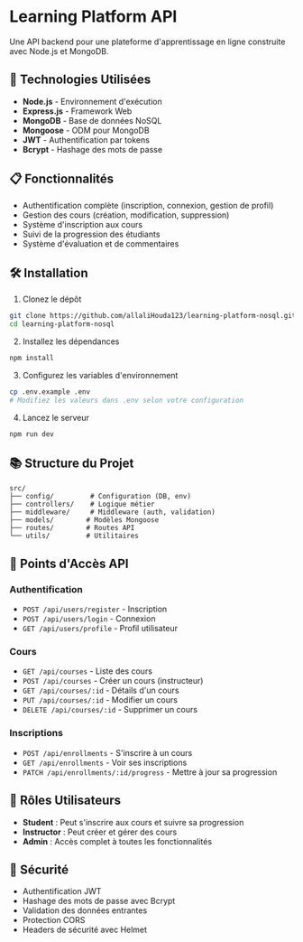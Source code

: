 # Learning Platform API

Une API backend pour une plateforme d'apprentissage en ligne construite avec Node.js et MongoDB.

## 🚀 Technologies Utilisées

- **Node.js** - Environnement d'exécution
- **Express.js** - Framework Web
- **MongoDB** - Base de données NoSQL
- **Mongoose** - ODM pour MongoDB
- **JWT** - Authentification par tokens
- **Bcrypt** - Hashage des mots de passe

## 📋 Fonctionnalités

- Authentification complète (inscription, connexion, gestion de profil)
- Gestion des cours (création, modification, suppression)
- Système d'inscription aux cours
- Suivi de la progression des étudiants
- Système d'évaluation et de commentaires

## 🛠️ Installation

1. Clonez le dépôt
```bash
git clone https://github.com/allaliHouda123/learning-platform-nosql.git
cd learning-platform-nosql
```

2. Installez les dépendances
```bash
npm install
```

3. Configurez les variables d'environnement
```bash
cp .env.example .env
# Modifiez les valeurs dans .env selon votre configuration
```

4. Lancez le serveur
```bash
npm run dev
```

## 📚 Structure du Projet

```
src/
├── config/         # Configuration (DB, env)
├── controllers/    # Logique métier
├── middleware/     # Middleware (auth, validation)
├── models/        # Modèles Mongoose
├── routes/        # Routes API
└── utils/         # Utilitaires

```

## 🔑 Points d'Accès API

### Authentification
- `POST /api/users/register` - Inscription
- `POST /api/users/login` - Connexion
- `GET /api/users/profile` - Profil utilisateur

### Cours
- `GET /api/courses` - Liste des cours
- `POST /api/courses` - Créer un cours (instructeur)
- `GET /api/courses/:id` - Détails d'un cours
- `PUT /api/courses/:id` - Modifier un cours
- `DELETE /api/courses/:id` - Supprimer un cours

### Inscriptions
- `POST /api/enrollments` - S'inscrire à un cours
- `GET /api/enrollments` - Voir ses inscriptions
- `PATCH /api/enrollments/:id/progress` - Mettre à jour sa progression

## 👥 Rôles Utilisateurs

- **Student** : Peut s'inscrire aux cours et suivre sa progression
- **Instructor** : Peut créer et gérer des cours
- **Admin** : Accès complet à toutes les fonctionnalités

## 🔐 Sécurité

- Authentification JWT
- Hashage des mots de passe avec Bcrypt
- Validation des données entrantes
- Protection CORS
- Headers de sécurité avec Helmet
